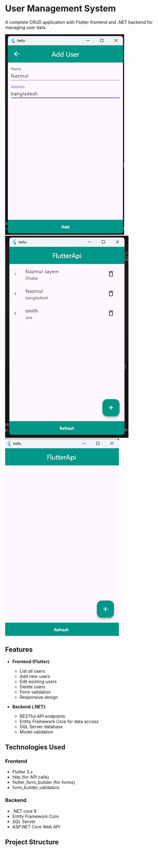 # User Management System

A complete CRUD application with Flutter frontend and .NET backend for managing user data.

![App Screenshot](screenshots/AddUser.png) 
![App Screenshot](screenshots/afteraddinguser.png) 
![App Screenshot](screenshots/starting.png) 

## Features

- **Frontend (Flutter)**:
  - List all users
  - Add new users
  - Edit existing users
  - Delete users
  - Form validation
  - Responsive design

- **Backend (.NET)**:
  - RESTful API endpoints
  - Entity Framework Core for data access
  - SQL Server database
  - Model validation

## Technologies Used

### Frontend
- Flutter 3.x
- http (for API calls)
- flutter_form_builder (for forms)
- form_builder_validators

### Backend
- .NET core 9
- Entity Framework Core
- SQL Server
- ASP.NET Core Web API

## Project Structure
